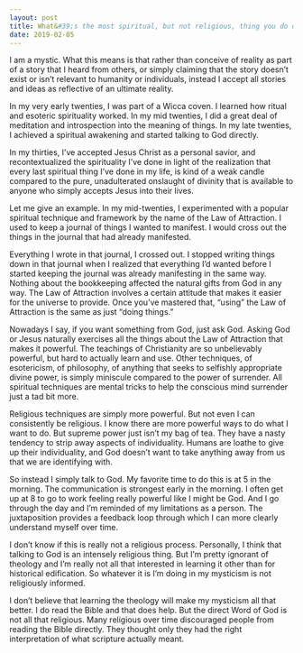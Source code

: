 ```yaml
---
layout: post
title: What&#39;s the most spiritual, but not religious, thing you do on regular basis?
date: 2019-02-05
---
```


<p>I am a mystic. What this means is that rather than conceive of reality as part of a story that I heard from others, or simply claiming that the story doesn’t exist or isn’t relevant to humanity or individuals, instead I accept all stories and ideas as reflective of an ultimate reality.</p><p>In my very early twenties, I was part of a Wicca coven. I learned how ritual and esoteric spirituality worked. In my mid twenties, I did a great deal of meditation and introspection into the meaning of things. In my late twenties, I achieved a spiritual awakening and started talking to God directly.</p><p>In my thirties, I’ve accepted Jesus Christ as a personal savior, and recontextualized the spirituality I’ve done in light of the realization that every last spiritual thing I’ve done in my life, is kind of a weak candle compared to the pure, unadulterated onslaught of divinity that is available to anyone who simply accepts Jesus into their lives.</p><p>Let me give an example. In my mid-twenties, I experimented with a popular spiritual technique and framework by the name of the Law of Attraction. I used to keep a journal of things I wanted to manifest. I would cross out the things in the journal that had already manifested.</p><p>Everything I wrote in that journal, I crossed out. I stopped writing things down in that journal when I realized that everything I’d wanted before I started keeping the journal was already manifesting in the same way. Nothing about the bookkeeping affected the natural gifts from God in any way. The Law of Attraction involves a certain attitude that makes it easier for the universe to provide. Once you’ve mastered that, “using” the Law of Attraction is the same as just “doing things.”</p><p>Nowadays I say, if you want something from God, just ask God. Asking God or Jesus naturally exercises all the things about the Law of Attraction that makes it powerful. The teachings of Christianity are so unbelievably powerful, but hard to actually learn and use. Other techniques, of esotericism, of philosophy, of anything that seeks to selfishly appropriate divine power, is simply miniscule compared to the power of surrender. All spiritual techniques are mental tricks to help the conscious mind surrender just a tad bit more.</p><p>Religious techniques are simply more powerful. But not even I can consistently be religious. I know there are more powerful ways to do what I want to do. But supreme power just isn’t my bag of tea. They have a nasty tendency to strip away aspects of individuality. Humans are loathe to give up their individuality, and God doesn’t want to take anything away from us that we are identifying with.</p><p>So instead I simply talk to God. My favorite time to do this is at 5 in the morning. The communication is strongest early in the morning. I often get up at 8 to go to work feeling really powerful like I might be God. And I go through the day and I’m reminded of my limitations as a person. The juxtaposition provides a feedback loop through which I can more clearly understand myself over time.</p><p>I don’t know if this is really not a religious process. Personally, I think that talking to God is an intensely religious thing. But I’m pretty ignorant of theology and I’m really not all that interested in learning it other than for historical edification. So whatever it is I’m doing in my mysticism is not religiously informed.</p><p>I don’t believe that learning the theology will make my mysticism all that better. I do read the Bible and that does help. But the direct Word of God is not all that religious. Many religious over time discouraged people from reading the Bible directly. They thought only they had the right interpretation of what scripture actually meant.</p>
